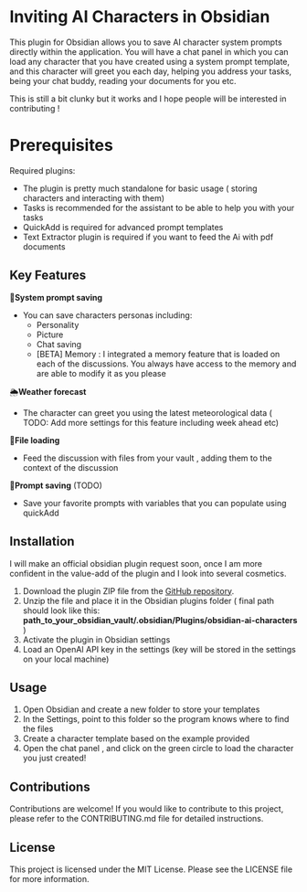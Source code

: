 # Inviting AI Characters in Obsidian
  
This plugin for Obsidian allows you to save AI character system prompts directly within the application.
You will have a chat panel in which you can load any character that you have created using a system prompt template, and this character will greet you each day, helping you address your tasks, being your chat buddy, reading your documents for you etc. 

This is still a bit clunky but it works and I hope people will be interested in contributing !

# Prerequisites
Required plugins:
- The plugin is pretty much standalone for basic usage ( storing characters and interacting with them)
- Tasks is recommended for the assistant to be able to help you with your tasks
- QuickAdd is required for advanced prompt templates
- Text Extractor plugin is required if you want to feed the Ai with pdf documents
## Key Features  

🤖**System prompt saving**

- You can save characters personas including:
	- Personality
	- Picture
	 - Chat saving
	- [BETA] Memory : I integrated a memory feature that is loaded on each of the discussions. You always have access to the memory and are able to modify it as you please

🌦**Weather forecast**
- The character can greet you using the latest meteorological data ( TODO: Add more settings for this feature including week ahead etc)

📁**File loading**
- Feed the discussion with files from your vault , adding them to the context of the discussion

📑**Prompt saving** (TODO)
- Save your favorite prompts with variables that you can populate using quickAdd 
  
## Installation  

I will make an official obsidian plugin request soon, once I am more confident in the value-add of the plugin and I look into several cosmetics. 

1. Download the plugin ZIP file from the [GitHub repository](link_to_repo).  
2. Unzip the file and place it in the Obsidian plugins folder ( final path should look like this:  **path_to_your_obsidian_vault/.obsidian/Plugins/obsidian-ai-characters** )
3. Activate the plugin in Obsidian settings
4. Load an OpenAI API key in the settings (key will be stored in the settings on your local machine) 
  
## Usage  
  
1. Open Obsidian and create a new folder to store your templates
2. In the Settings, point to this folder so the program knows where to find the files 
4. Create a character template based on the example provided
5. Open the chat panel , and click on the green circle to load the character you just created!
  
## Contributions  
  
Contributions are welcome! If you would like to contribute to this project, please refer to the CONTRIBUTING.md file for detailed instructions.  
  
## License  
  
This project is licensed under the MIT License. Please see the LICENSE file for more information.
